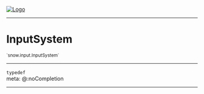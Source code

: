 
[![Logo](../../../images/logo.png)](../../../api/index.html)

---



<h1>InputSystem</h1>
<small>`snow.input.InputSystem`</small>



---

`typedef`
<span class="meta">
<br/>meta: @:noCompletion
</span>


---

&nbsp;
&nbsp;

